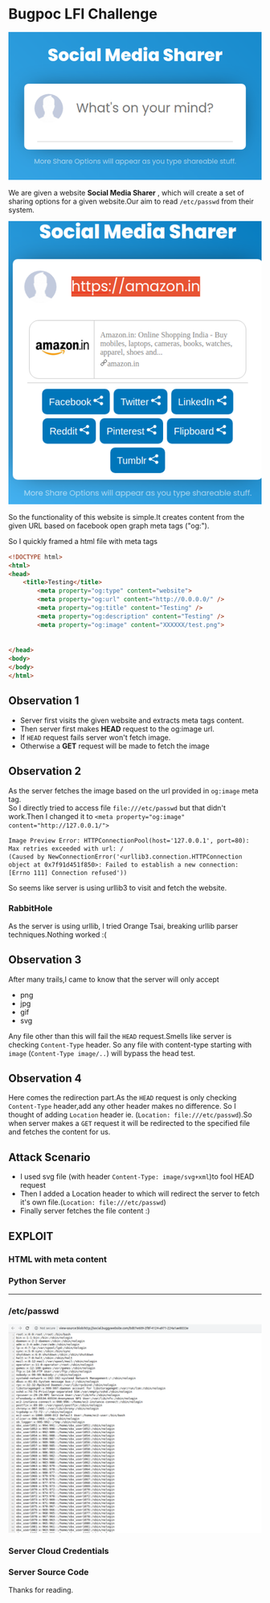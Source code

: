 # Bugpoc LFI Challenge

<center><img src="/posts/CTF-Writeups/Images/bugpoc-1.png"></center>

We are given a website  **Social Media Sharer** , which will create a set of sharing options for a given website.Our aim to read `/etc/passwd` from their system. 

<center><img src="/posts/CTF-Writeups/Images/bugpoc-2.png"></center>

So the functionality of this website is simple.It creates content from the given URL based on facebook open graph meta tags ("og:").

So I quickly framed a html file with meta tags 

```html
<!DOCTYPE html>
<html>
<head>
	<title>Testing</title>
		<meta property="og:type" content="website">
		<meta property="og:url" content="http://0.0.0.0/" />
		<meta property="og:title" content="Testing" />
		<meta property="og:description" content="Testing" />
		<meta property="og:image" content="XXXXXX/test.png">


</head>
<body>
</body>
</html>
```

## Observation 1

- Server first visits the given website and extracts meta tags content.
- Then server first makes **HEAD** request to the og:image url.
- If `HEAD` request fails server won't fetch image.
- Otherwise a **GET** request will be made to fetch the image

## Observation 2

As the server fetches the image based on the url provided in `og:image` meta tag.\
So I directly tried to access file `file:///etc/passwd` but that didn't work.Then I changed it to `<meta property="og:image" content="http://127.0.0.1/">`
```
Image Preview Error: HTTPConnectionPool(host='127.0.0.1', port=80): Max retries exceeded with url: / 
(Caused by NewConnectionError('<urllib3.connection.HTTPConnection object at 0x7f91d451f850>: Failed to establish a new connection: 
[Errno 111] Connection refused'))

```
So seems like server is using urllib3 to visit and fetch the website.

### RabbitHole
As the server is using urllib, I tried Orange Tsai, breaking urllib parser techniques.Nothing worked :(



## Observation 3

After many trails,I came to know that the server will only accept 
- png
- jpg
- gif
- svg

Any file other than this will fail the `HEAD` request.Smells like server is checking `Content-Type` header.
So any file with content-type starting with `image` (`Content-Type image/..`) will bypass the head test.

## Observation 4

Here comes the redirection part.As the `HEAD` request is only checking `Content-Type` header,add any other header makes no difference.
So I thought of adding `Location` header ie. (`Location: file:///etc/passwd`).So when server makes a `GET` request it will be redirected to the specified file
and fetches the content for us.

## Attack Scenario
- I used svg file (with header `Content-Type: image/svg+xml`)to fool HEAD request
- Then I added a Location header to which will redirect the server to fetch it's own file.(`Location: file:///etc/passwd`)
- Finally server fetches the file content :)
 

EXPLOIT
--------
### HTML with meta content
<script src="https://gist.github.com/n41n4/4bf777633e41dc4c80605add59d66030.js?file=main.html"></script>

### Python Server
<script src="https://gist.github.com/n41n4/4bf777633e41dc4c80605add59d66030.js?file=server.py"></script>

-----
### /etc/passwd
<center><img src="Images/bugpoc-3.png"></center>

### Server Cloud Credentials
<script src="https://gist.github.com/n41n4/4bf777633e41dc4c80605add59d66030.js?file=env.json"></script>
### Server Source Code
<script src="https://gist.github.com/n41n4/4bf777633e41dc4c80605add59d66030.js?file=app.py"></script>


Thanks for reading.
